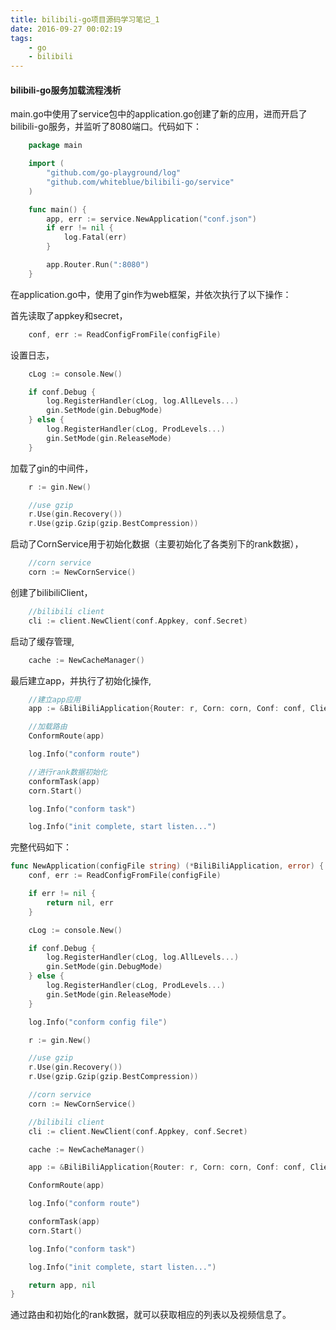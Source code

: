 ```yaml
---
title: bilibili-go项目源码学习笔记_1
date: 2016-09-27 00:02:19
tags: 
    - go
    - bilibili
---
```

#### bilibili-go服务加载流程浅析

main.go中使用了service包中的application.go创建了新的应用，进而开启了bilibili-go服务，并监听了8080端口。代码如下：  
```go
    package main

    import (
        "github.com/go-playground/log"
        "github.com/whiteblue/bilibili-go/service"
    )

    func main() {
        app, err := service.NewApplication("conf.json")
        if err != nil {
            log.Fatal(err)
        }

        app.Router.Run(":8080")
    }
```
在application.go中，使用了gin作为web框架，并依次执行了以下操作： 
<!--more-->
 
首先读取了appkey和secret，  
```go
    conf, err := ReadConfigFromFile(configFile)
```
设置日志，  
```go
    cLog := console.New()

    if conf.Debug {
        log.RegisterHandler(cLog, log.AllLevels...)
        gin.SetMode(gin.DebugMode)
    } else {
        log.RegisterHandler(cLog, ProdLevels...)
        gin.SetMode(gin.ReleaseMode)
    }
```
加载了gin的中间件，  
```go
    r := gin.New()

    //use gzip
    r.Use(gin.Recovery())
    r.Use(gzip.Gzip(gzip.BestCompression))
```
启动了CornService用于初始化数据（主要初始化了各类别下的rank数据），  
```go
    //corn service
    corn := NewCornService()
```
创建了bilibiliClient，  
```go
    //bilibili client
    cli := client.NewClient(conf.Appkey, conf.Secret)
```
启动了缓存管理,  
```go
    cache := NewCacheManager()
```
最后建立app，并执行了初始化操作,  
```go
    //建立app应用
    app := &BiliBiliApplication{Router: r, Corn: corn, Conf: conf, Client: cli, Cache: cache}

    //加载路由
    ConformRoute(app)

    log.Info("conform route")

    //进行rank数据初始化
    conformTask(app)
    corn.Start()

    log.Info("conform task")

    log.Info("init complete, start listen...")
```

完整代码如下：  
```go
func NewApplication(configFile string) (*BiliBiliApplication, error) {
    conf, err := ReadConfigFromFile(configFile)

    if err != nil {
        return nil, err
    }

    cLog := console.New()

    if conf.Debug {
        log.RegisterHandler(cLog, log.AllLevels...)
        gin.SetMode(gin.DebugMode)
    } else {
        log.RegisterHandler(cLog, ProdLevels...)
        gin.SetMode(gin.ReleaseMode)
    }

    log.Info("conform config file")

    r := gin.New()

    //use gzip
    r.Use(gin.Recovery())
    r.Use(gzip.Gzip(gzip.BestCompression))

    //corn service
    corn := NewCornService()

    //bilibili client
    cli := client.NewClient(conf.Appkey, conf.Secret)

    cache := NewCacheManager()

    app := &BiliBiliApplication{Router: r, Corn: corn, Conf: conf, Client: cli, Cache: cache}

    ConformRoute(app)

    log.Info("conform route")

    conformTask(app)
    corn.Start()

    log.Info("conform task")

    log.Info("init complete, start listen...")

    return app, nil
}
```

通过路由和初始化的rank数据，就可以获取相应的列表以及视频信息了。